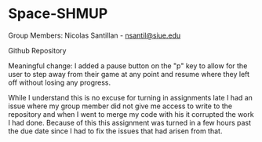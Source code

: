 # Space-SHMUP
 Group Members:
    Nicolas Santillan - nsantil@siue.edu

Github Repository

Meaningful change:
    I added a pause button on the "p" key to allow for the user to step away from their game at any point and resume where they left off without losing any progress.


While I understand this is no excuse for turning in assignments late I had an issue where my group member did not give me access to write to the repository and when I went to merge my code with his it corrupted the work I had done. Because of this this assignment was turned in a few hours past the due date since I had to fix the issues that had arisen from that.